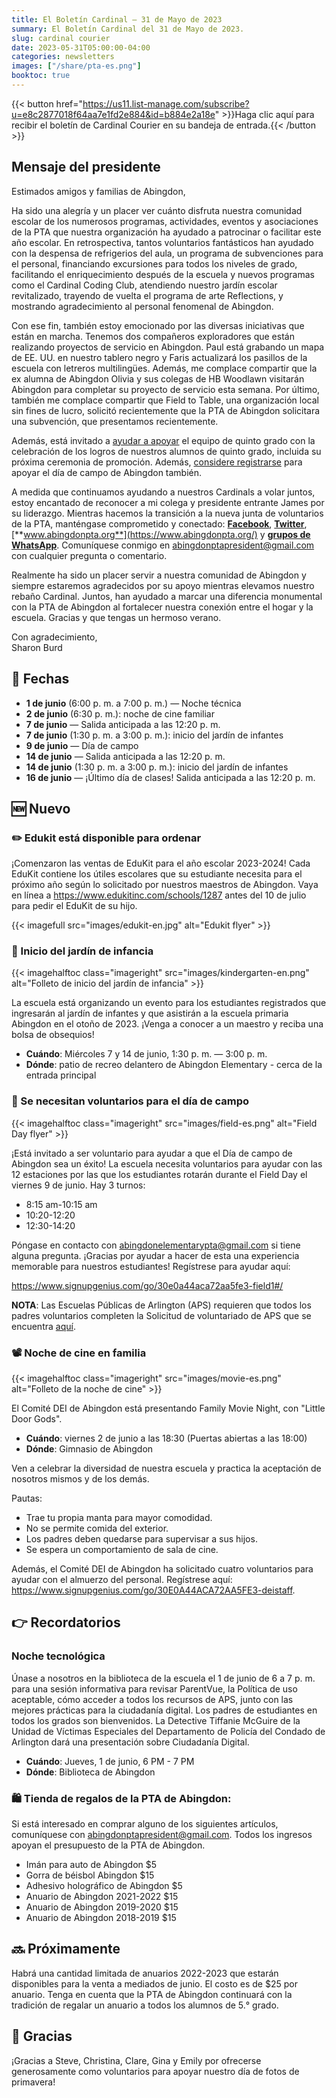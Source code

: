 ```yaml
---
title: El Boletín Cardinal — 31 de Mayo de 2023
summary: El Boletín Cardinal del 31 de Mayo de 2023.
slug: cardinal courier
date: 2023-05-31T05:00:00-04:00
categories: newsletters
images: ["/share/pta-es.png"]
booktoc: true
---
```


{{< button href="https://us11.list-manage.com/subscribe?u=e8c2877018f64aa7e1fd2e884&id=b884e2a18e" >}}Haga clic aquí para recibir el boletín de Cardinal Courier en su bandeja de entrada.{{< /button >}}

## Mensaje del presidente

Estimados amigos y familias de Abingdon,

Ha sido una alegría y un placer ver cuánto disfruta nuestra comunidad escolar de los numerosos programas, actividades, eventos y asociaciones de la PTA que nuestra organización ha ayudado a patrocinar o facilitar este año escolar. En retrospectiva, tantos voluntarios fantásticos han ayudado con la despensa de refrigerios del aula, un programa de subvenciones para el personal, financiando excursiones para todos los niveles de grado, facilitando el enriquecimiento después de la escuela y nuevos programas como el Cardinal Coding Club, atendiendo nuestro jardín escolar revitalizado, trayendo de vuelta el programa de arte Reflections, y mostrando agradecimiento al personal fenomenal de Abingdon.

Con ese fin, también estoy emocionado por las diversas iniciativas que están en marcha. Tenemos dos compañeros exploradores que están realizando proyectos de servicio en Abingdon. Paul está grabando un mapa de EE. UU. en nuestro tablero negro y Faris actualizará los pasillos de la escuela con letreros multilingües. Además, me complace compartir que la ex alumna de Abingdon Olivia y sus colegas de HB Woodlawn visitarán Abingdon para completar su proyecto de servicio esta semana. Por último, también me complace compartir que Field to Table, una organización local sin fines de lucro, solicitó recientemente que la PTA de Abingdon solicitara una subvención, que presentamos recientemente.

Además, está invitado a [ayudar a apoyar](https://www.signupgenius.com/go/30e0a44aca72aa5fe3-abingdon3#/) el equipo de quinto grado con la celebración de los logros de nuestros alumnos de quinto grado, incluida su próxima ceremonia de promoción. Además, [considere registrarse](https://www.signupgenius.com/go/30e0a44aca72aa5fe3-field1#/) para apoyar el día de campo de Abingdon también.

A medida que continuamos ayudando a nuestros Cardinals a volar juntos, estoy encantado de reconocer a mi colega y presidente entrante James por su liderazgo. Mientras hacemos la transición a la nueva junta de voluntarios de la PTA, manténgase comprometido y conectado: [**Facebook**](https://www.facebook.com/AbingdonElementaryPTA), [**Twitter**](https://twitter.com/AbingdonPTA), [**www.abingdonpta.org**](https://www.abingdonpta.org/) y [**grupos de WhatsApp**](https://www.abingdonpta.org/whatsapp/). Comuníquese conmigo en abingdonptapresident@gmail.com con cualquier pregunta o comentario.

Realmente ha sido un placer servir a nuestra comunidad de Abingdon y siempre estaremos agradecidos por su apoyo mientras elevamos nuestro rebaño Cardinal. Juntos, han ayudado a marcar una diferencia monumental con la PTA de Abingdon al fortalecer nuestra conexión entre el hogar y la escuela. Gracias y que tengas un hermoso verano.

Con agradecimiento,  
Sharon Burd

## 📅 Fechas

- **1 de junio** (6:00 p. m. a 7:00 p. m.) — Noche técnica
- **2 de junio** (6:30 p. m.): noche de cine familiar
- **7 de junio** — Salida anticipada a las 12:20 p. m.
- **7 de junio** (1:30 p. m. a 3:00 p. m.): inicio del jardín de infantes
- **9 de junio** — Día de campo
- **14 de junio** — Salida anticipada a las 12:20 p. m.
- **14 de junio** (1:30 p. m. a 3:00 p. m.): inicio del jardín de infantes
- **16 de junio** — ¡Último día de clases! Salida anticipada a las 12:20 p. m.

## 🆕 Nuevo

### ✏️ Edukit está disponible para ordenar

¡Comenzaron las ventas de EduKit para el año escolar 2023-2024! Cada EduKit contiene los útiles escolares que su estudiante necesita para el próximo año según lo solicitado por nuestros maestros de Abingdon. Vaya en línea a https://www.edukitinc.com/schools/1287 antes del 10 de julio para pedir el EduKit de su hijo.

{{< imagefull src="images/edukit-en.jpg" alt="Edukit flyer" >}}

### 👋 Inicio del jardín de infancia

{{< imagehalftoc class="imageright" src="images/kindergarten-en.png" alt="Folleto de inicio del jardín de infancia" >}}

La escuela está organizando un evento para los estudiantes registrados que ingresarán al jardín de infantes y que asistirán a la escuela primaria Abingdon en el otoño de 2023. ¡Venga a conocer a un maestro y reciba una bolsa de obsequios!

- **Cuándo**: Miércoles 7 y 14 de junio, 1:30 p. m. — 3:00 p. m.
- **Dónde**: patio de recreo delantero de Abingdon Elementary - cerca de la entrada principal

<p style="clear:right;"></p>

### 🏃 Se necesitan voluntarios para el día de campo

{{< imagehalftoc class="imageright" src="images/field-es.png" alt="Field Day flyer" >}}

¡Está invitado a ser voluntario para ayudar a que el Día de campo de Abingdon sea un éxito! La escuela necesita voluntarios para ayudar con las 12 estaciones por las que los estudiantes rotarán durante el Field Day el viernes 9 de junio. Hay 3 turnos:

- 8:15 am-10:15 am
- 10:20-12:20
- 12:30-14:20

Póngase en contacto con abingdonelementarypta@gmail.com si tiene alguna pregunta. ¡Gracias por ayudar a hacer de esta una experiencia memorable para nuestros estudiantes! Regístrese para ayudar aquí:

https://www.signupgenius.com/go/30e0a44aca72aa5fe3-field1#/

**NOTA**: Las Escuelas Públicas de Arlington (APS) requieren que todos los padres voluntarios completen la Solicitud de voluntariado de APS que se encuentra [aquí](https://abingdon.apsva.us/families/volunteer/).

<p style="clear:right;"></p>

### 📽️ Noche de cine en familia

{{< imagehalftoc class="imageright" src="images/movie-es.png" alt="Folleto de la noche de cine" >}}

El Comité DEI de Abingdon está presentando Family Movie Night, con "Little Door Gods".

- **Cuándo**: viernes 2 de junio a las 18:30 (Puertas abiertas a las 18:00)
- **Dónde**: Gimnasio de Abingdon

Ven a celebrar la diversidad de nuestra escuela y practica la aceptación de nosotros mismos y de los demás.

Pautas:
- Trae tu propia manta para mayor comodidad.
- No se permite comida del exterior.
- Los padres deben quedarse para supervisar a sus hijos.
- Se espera un comportamiento de sala de cine.

Además, el Comité DEI de Abingdon ha solicitado cuatro voluntarios para ayudar con el almuerzo del personal. Regístrese aquí: https://www.signupgenius.com/go/30E0A44ACA72AA5FE3-deistaff.

<p style="clear:right;"></p>

## 👉 Recordatorios

### Noche tecnológica

Únase a nosotros en la biblioteca de la escuela el 1 de junio de 6 a 7 p. m. para una sesión informativa para revisar ParentVue, la Política de uso aceptable, cómo acceder a todos los recursos de APS, junto con las mejores prácticas para la ciudadanía digital. Los padres de estudiantes en todos los grados son bienvenidos. La Detective Tiffanie McGuire de la Unidad de Víctimas Especiales del Departamento de Policía del Condado de Arlington dará una presentación sobre Ciudadanía Digital.

- **Cuándo**: Jueves, 1 de junio, 6 PM - 7 PM
- **Dónde**: Biblioteca de Abingdon

### 🛍️ Tienda de regalos de la PTA de Abingdon:
Si está interesado en comprar alguno de los siguientes artículos, comuníquese con abingdonptapresident@gmail.com. Todos los ingresos apoyan el presupuesto de la PTA de Abingdon.

- Imán para auto de Abingdon $5
- Gorra de béisbol Abingdon $15
- Adhesivo holográfico de Abingdon $5
- Anuario de Abingdon 2021-2022 $15
- Anuario de Abingdon 2019-2020 $15
- Anuario de Abingdon 2018-2019 $15

## 🔜 Próximamente
Habrá una cantidad limitada de anuarios 2022-2023 que estarán disponibles para la venta a mediados de junio. El costo es de $25 por anuario. Tenga en cuenta que la PTA de Abingdon continuará con la tradición de regalar un anuario a todos los alumnos de 5.° grado.

## 🙏 Gracias
¡Gracias a Steve, Christina, Clare, Gina y Emily por ofrecerse generosamente como voluntarios para apoyar nuestro día de fotos de primavera!